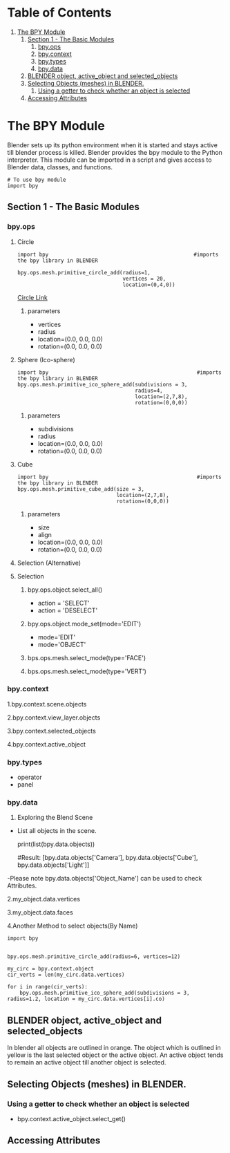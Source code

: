 
# Table of Contents

1.  [The BPY Module](#orga2f6f89)
    1.  [Section 1 - The Basic Modules](#org2a193c7)
        1.  [bpy.ops](#org19ee16c)
        2.  [bpy.context](#orgb27f0de)
        3.  [bpy.types](#orgb1e94c7)
        4.  [bpy.data](#orgb832461)
    2.  [BLENDER object, active\_object and selected\_objects](#orge13fa60)
    3.  [Selecting Objects (meshes) in BLENDER.](#org09fe8f1)
        1.  [Using a getter to check whether an object is selected](#org3d3f9f9)
    4.  [Accessing Attributes](#org8a08e5d)



<a id="orga2f6f89"></a>

# The BPY Module

Blender sets up its python environment when it is started and stays active till blender process is killed. Blender provides the bpy module to the Python interpreter. This module can be imported in a script and gives access to Blender data, classes, and functions.

    # To use bpy module 
    import bpy


<a id="org2a193c7"></a>

## Section 1 - The Basic Modules


<a id="org19ee16c"></a>

### bpy.ops

1.  Circle

        import bpy                                               #imports the bpy library in BLENDER
        
        bpy.ops.mesh.primitive_circle_add(radius=1,
                                          vertices = 20,
                                          location=(0,4,0))
    
    [Circle Link](https://docs.blender.org/api/current/bpy.ops.mesh.html)
    
    1.  parameters
    
        -   vertices
        -   radius
        -   location=(0.0, 0.0, 0.0)
        -   rotation=(0.0, 0.0, 0.0)

2.  Sphere (Ico-sphere)

        import bpy                                                #imports the bpy library in BLENDER
        bpy.ops.mesh.primitive_ico_sphere_add(subdivisions = 3,
                                              radius=4,
                                              location=(2,7,8),
                                              rotation=(0,0,0))
    
    1.  parameters
    
        -   subdivisions
        -   radius
        -   location=(0.0, 0.0, 0.0)
        -   rotation=(0.0, 0.0, 0.0)

3.  Cube

        import bpy                                                #imports the bpy library in BLENDER
        bpy.ops.mesh.primitive_cube_add(size = 3,
                                        location=(2,7,8),
                                        rotation=(0,0,0))
    
    1.  parameters
    
        -   size
        -   align
        -   location=(0.0, 0.0, 0.0)
        -   rotation=(0.0, 0.0, 0.0)

4.  Selection (Alternative)

5.  Selection

    1.  bpy.ops.object.select\_all()
    
        -   action = 'SELECT'
        -   action = 'DESELECT'
    
    2.  bpy.ops.object.mode\_set(mode='EDIT')
    
        -   mode='EDIT'
        -   mode='OBJECT'
    
    3.  bps.ops.mesh.select\_mode(type='FACE')
    
    4.  bps.ops.mesh.select\_mode(type='VERT')


<a id="orgb27f0de"></a>

### bpy.context

1.bpy.context.scene.objects

2.bpy.context.view\_layer.objects

3.bpy.context.selected\_objects

4.bpy.context.active\_object


<a id="orgb1e94c7"></a>

### bpy.types

-   operator
-   panel


<a id="orgb832461"></a>

### bpy.data

1.  Exploring the Blend Scene

-   List all objects in the scene.

    print(list(bpy.data.objects))
    
    #Result: [bpy.data.objects['Camera'], bpy.data.objects['Cube'], bpy.data.objects['Light']]

-Please note bpy.data.objects['Object\_Name'] can be used to check Attributes.   

2.my\_object.data.vertices

3.my\_object.data.faces

4.Another Method to select objects(By Name)

    
    import bpy
    
    
    bpy.ops.mesh.primitive_circle_add(radius=6, vertices=12)
    
    my_circ = bpy.context.object
    cir_verts = len(my_circ.data.vertices)
    
    for i in range(cir_verts):
        bpy.ops.mesh.primitive_ico_sphere_add(subdivisions = 3, radius=1.2, location = my_circ.data.vertices[i].co)


<a id="orge13fa60"></a>

## BLENDER object, active\_object and selected\_objects

In blender all objects are outlined in orange. The object which is outlined in yellow is the last selected object or the active object. An active object tends to remain an active object till another object is selected.


<a id="org09fe8f1"></a>

## Selecting Objects (meshes) in BLENDER.


<a id="org3d3f9f9"></a>

### Using a getter to check whether an object is selected

-   bpy.context.active\_object.select\_get()


<a id="org8a08e5d"></a>

## Accessing Attributes

